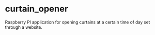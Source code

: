 # curtain_opener
Raspberry PI application for opening curtains at a certain time of day set through a website.
